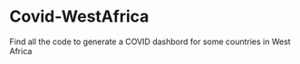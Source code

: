 # Covid-WestAfrica
Find all the code to generate a COVID dashbord for some countries in West Africa 
